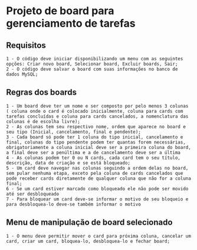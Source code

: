 # Projeto de board para gerenciamento de tarefas

  ## Requisitos
    1 - O código deve iniciar disponibilizando um menu com as seguintes opções: Criar novo board, Selecionar board, Excluir boards, Sair;
    2 - O código deve salvar o board com suas informações no banco de dados MySQL;

  ## Regras dos boards
    1 - Um board deve ter um nome e ser composto por pelo menos 3 colunas ( coluna onde o card é colocado inicialmente, coluna para cards com tarefas concluídas e coluna para cards cancelados, a nomenclatura das colunas é de escolha livre);
    2 - As colunas tem seu respectivo nome, ordem que aparece no board e seu tipo (Inicial, cancelamento, final e pendente);
    3 - Cada board só pode ter 1 coluna do tipo inicial, cancelamento e final, colunas do tipo pendente podem ter quantas forem necessárias, obrigatoriamente a coluna inicial deve ser a primeira coluna do board, a final deve ser a penúltima e a de cancelamento deve ser a última
    4 - As colunas podem ter 0 ou N cards, cada card tem o seu título, descrição, data de criação e se está bloqueado;
    5 - Um card deve navegar nas colunas seguindo a ordem delas no board, sem pular nenhuma etapa, exceto pela coluna de cards cancelados que pode receber cards diretamente de qualquer coluna que não for a coluna final;
    6 - Se um card estiver marcado como bloqueado ele não pode ser movido até ser desbloqueado
    7 - Para bloquear um card deve-se informar o motivo de seu bloqueio e para desbloquea-lo deve-se também informar o motivo

  ## Menu de manipulação de board selecionado
    1 - O menu deve permitir mover o card para próxima coluna, cancelar um card, criar um card, bloquea-lo, desbloquea-lo e fechar board;
